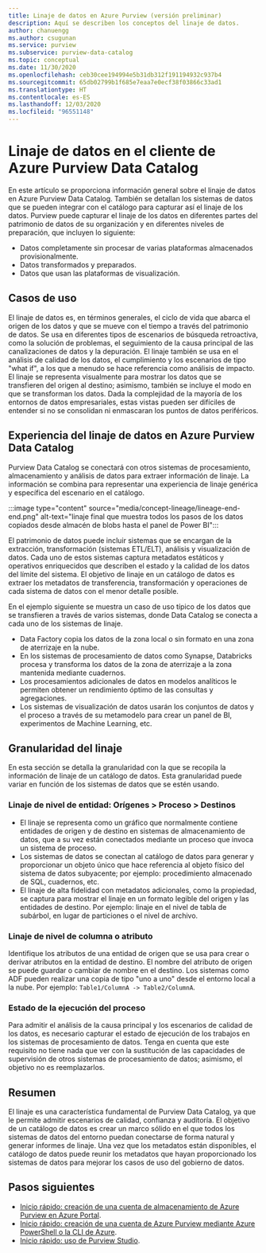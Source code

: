 ```yaml
---
title: Linaje de datos en Azure Purview (versión preliminar)
description: Aquí se describen los conceptos del linaje de datos.
author: chanuengg
ms.author: csugunan
ms.service: purview
ms.subservice: purview-data-catalog
ms.topic: conceptual
ms.date: 11/30/2020
ms.openlocfilehash: ceb30cee194994e5b31db312f191194932c937b4
ms.sourcegitcommit: 65db02799b1f685e7eaa7e0ecf38f03866c33ad1
ms.translationtype: HT
ms.contentlocale: es-ES
ms.lasthandoff: 12/03/2020
ms.locfileid: "96551148"
---
```

# <a name="data-lineage-in-azure-purview-data-catalog-client"></a>Linaje de datos en el cliente de Azure Purview Data Catalog

En este artículo se proporciona información general sobre el linaje de datos en Azure Purview Data Catalog. También se detallan los sistemas de datos que se pueden integrar con el catálogo para capturar así el linaje de los datos. Purview puede capturar el linaje de los datos en diferentes partes del patrimonio de datos de su organización y en diferentes niveles de preparación, que incluyen lo siguiente:

- Datos completamente sin procesar de varias plataformas almacenados provisionalmente.
- Datos transformados y preparados.
- Datos que usan las plataformas de visualización.

## <a name="use-cases"></a>Casos de uso

El linaje de datos es, en términos generales, el ciclo de vida que abarca el origen de los datos y que se mueve con el tiempo a través del patrimonio de datos. Se usa en diferentes tipos de escenarios de búsqueda retroactiva, como la solución de problemas, el seguimiento de la causa principal de las canalizaciones de datos y la depuración. El linaje también se usa en el análisis de calidad de los datos, el cumplimiento y los escenarios de tipo "what if", a los que a menudo se hace referencia como análisis de impacto. El linaje se representa visualmente para mostrar los datos que se transfieren del origen al destino; asimismo, también se incluye el modo en que se transforman los datos. Dada la complejidad de la mayoría de los entornos de datos empresariales, estas vistas pueden ser difíciles de entender si no se consolidan ni enmascaran los puntos de datos periféricos.

## <a name="lineage-experience-in-azure-purview-data-catalog"></a>Experiencia del linaje de datos en Azure Purview Data Catalog

Purview Data Catalog se conectará con otros sistemas de procesamiento, almacenamiento y análisis de datos para extraer información de linaje. La información se combina para representar una experiencia de linaje genérica y específica del escenario en el catálogo.

:::image type="content" source="media/concept-lineage/lineage-end-end.png" alt-text="linaje final que muestra todos los pasos de los datos copiados desde almacén de blobs hasta el panel de Power BI":::

El patrimonio de datos puede incluir sistemas que se encargan de la extracción, transformación (sistemas ETL/ELT), análisis y visualización de datos. Cada uno de estos sistemas captura metadatos estáticos y operativos enriquecidos que describen el estado y la calidad de los datos del límite del sistema. El objetivo de linaje en un catálogo de datos es extraer los metadatos de transferencia, transformación y operaciones de cada sistema de datos con el menor detalle posible.

En el ejemplo siguiente se muestra un caso de uso típico de los datos que se transfieren a través de varios sistemas, donde Data Catalog se conecta a cada uno de los sistemas de linaje.

- Data Factory copia los datos de la zona local o sin formato en una zona de aterrizaje en la nube. 
- En los sistemas de procesamiento de datos como Synapse, Databricks procesa y transforma los datos de la zona de aterrizaje a la zona mantenida mediante cuadernos.
- Los procesamientos adicionales de datos en modelos analíticos le permiten obtener un rendimiento óptimo de las consultas y agregaciones. 
- Los sistemas de visualización de datos usarán los conjuntos de datos y el proceso a través de su metamodelo para crear un panel de BI, experimentos de Machine Learning, etc.

## <a name="lineage-granularity"></a>Granularidad del linaje

En esta sección se detalla la granularidad con la que se recopila la información de linaje de un catálogo de datos. Esta granularidad puede variar en función de los sistemas de datos que se estén usando.

### <a name="entity-level-lineage-sources--process--targets"></a>Linaje de nivel de entidad: Orígenes > Proceso > Destinos 

- El linaje se representa como un gráfico que normalmente contiene entidades de origen y de destino en sistemas de almacenamiento de datos, que a su vez están conectados mediante un proceso que invoca un sistema de proceso. 
- Los sistemas de datos se conectan al catálogo de datos para generar y proporcionar un objeto único que hace referencia al objeto físico del sistema de datos subyacente; por ejemplo: procedimiento almacenado de SQL, cuadernos, etc.
- El linaje de alta fidelidad con metadatos adicionales, como la propiedad, se captura para mostrar el linaje en un formato legible del origen y las entidades de destino. Por ejemplo: linaje en el nivel de tabla de subárbol, en lugar de particiones o el nivel de archivo.

### <a name="column-or-attribute-level-lineage"></a>Linaje de nivel de columna o atributo

Identifique los atributos de una entidad de origen que se usa para crear o derivar atributos en la entidad de destino. El nombre del atributo de origen se puede guardar o cambiar de nombre en el destino. Los sistemas como ADF pueden realizar una copia de tipo "uno a uno" desde el entorno local a la nube. Por ejemplo: `Table1/ColumnA -> Table2/ColumnA`.

### <a name="process-execution-status"></a>Estado de la ejecución del proceso

Para admitir el análisis de la causa principal y los escenarios de calidad de los datos, es necesario capturar el estado de ejecución de los trabajos en los sistemas de procesamiento de datos. Tenga en cuenta que este requisito no tiene nada que ver con la sustitución de las capacidades de supervisión de otros sistemas de procesamiento de datos; asimismo, el objetivo no es reemplazarlos. 

## <a name="summary"></a>Resumen

El linaje es una característica fundamental de Purview Data Catalog, ya que le permite admitir escenarios de calidad, confianza y auditoría. El objetivo de un catálogo de datos es crear un marco sólido en el que todos los sistemas de datos del entorno puedan conectarse de forma natural y generar informes de linaje. Una vez que los metadatos están disponibles, el catálogo de datos puede reunir los metadatos que hayan proporcionado los sistemas de datos para mejorar los casos de uso del gobierno de datos.

## <a name="next-steps"></a>Pasos siguientes

* [Inicio rápido: creación de una cuenta de almacenamiento de Azure Purview en Azure Portal](create-catalog-portal.md).
* [Inicio rápido: creación de una cuenta de Azure Purview mediante Azure PowerShell o la CLI de Azure](create-catalog-powershell.md).
* [Inicio rápido: uso de Purview Studio](use-purview-studio.md).
